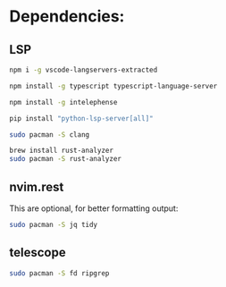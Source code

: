 <h1>Dependencies:</h1>

<h2>LSP</h2>

```bash
npm i -g vscode-langservers-extracted
```

```bash
npm install -g typescript typescript-language-server
```

```bash
npm install -g intelephense
```

```bash
pip install "python-lsp-server[all]"
```

```bash
sudo pacman -S clang
```

```bash
brew install rust-analyzer
sudo pacman -S rust-analyzer
```

<h2>nvim.rest</h2>
This are optional, for better formatting output:<br>

```bash
sudo pacman -S jq tidy
```

<h2>telescope</h2>

```bash
sudo pacman -S fd ripgrep
```
